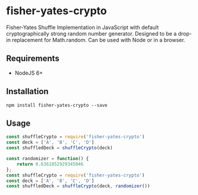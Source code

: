 # fisher-yates-crypto

Fisher-Yates Shuffle Implementation in JavaScript with default cryptographically strong random number generator.
Designed to be a drop-in replacement for Math.random. Can be used with Node or in a browser.

## Requirements

* NodeJS 6+

## Installation

`npm install fisher-yates-crypto --save`

## Usage

```js
const shuffleCrypto = require('fisher-yates-crypto')
const deck = ['A', 'B', 'C', 'D']
const shuffledDeck = shuffleCrypto(deck)
```

```js
const randomizer = function() {
    return 0.6361052929345046
};
const shuffleCrypto = require('fisher-yates-crypto')
const deck = ['A', 'B', 'C', 'D']
const shuffledDeck = shuffleCrypto(deck, randomizer())
```


